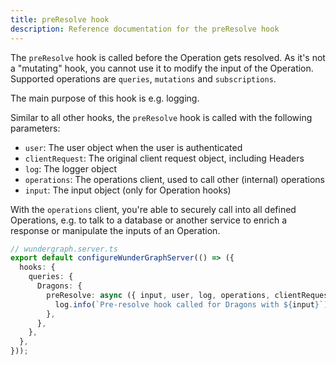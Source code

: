 ```yaml
---
title: preResolve hook
description: Reference documentation for the preResolve hook
---
```


The `preResolve` hook is called before the Operation gets resolved.
As it's not a "mutating" hook,
you cannot use it to modify the input of the Operation.
Supported operations are `queries`, `mutations` and `subscriptions`.

The main purpose of this hook is e.g. logging.

Similar to all other hooks,
the `preResolve` hook is called with the following parameters:

- `user`: The user object when the user is authenticated
- `clientRequest`: The original client request object, including Headers
- `log`: The logger object
- `operations`: The operations client, used to call other (internal) operations
- `input`: The input object (only for Operation hooks)

With the `operations` client,
you're able to securely call into all defined Operations,
e.g. to talk to a database or another service to enrich a response or manipulate the inputs of an Operation.

```typescript
// wundergraph.server.ts
export default configureWunderGraphServer(() => ({
  hooks: {
    queries: {
      Dragons: {
        preResolve: async ({ input, user, log, operations, clientRequest }) => {
          log.info(`Pre-resolve hook called for Dragons with ${input}`);
        },
      },
    },
  },
}));
```
